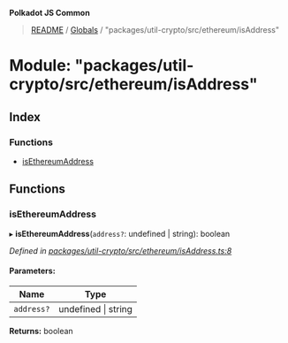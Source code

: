 **Polkadot JS Common**

> [README](../README.md) / [Globals](../globals.md) / "packages/util-crypto/src/ethereum/isAddress"

# Module: "packages/util-crypto/src/ethereum/isAddress"

## Index

### Functions

* [isEthereumAddress](_packages_util_crypto_src_ethereum_isaddress_.md#isethereumaddress)

## Functions

### isEthereumAddress

▸ **isEthereumAddress**(`address?`: undefined \| string): boolean

*Defined in [packages/util-crypto/src/ethereum/isAddress.ts:8](https://github.com/polkadot-js/common/blob/bd1735ca/packages/util-crypto/src/ethereum/isAddress.ts#L8)*

#### Parameters:

Name | Type |
------ | ------ |
`address?` | undefined \| string |

**Returns:** boolean
